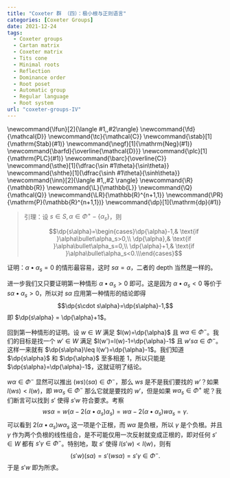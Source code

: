 ```yaml
---
title: "Coxeter 群 （四）：极小根与正则语言"
categories: [Coxeter Groups]
date: 2021-12-24
tags:
  - Coxeter groups
  - Cartan matrix
  - Coxeter matrix
  - Tits cone
  - Minimal roots
  - Reflection
  - Dominance order
  - Root poset
  - Automatic group
  - Regular language
  - Root system
url: "coxeter-groups-IV"
---
```

\newcommand{\lfun}[2]{\langle #1,\,#2\rangle}
\newcommand{\fd}{\mathcal{D}}
\newcommand{\tc}{\mathcal{C}}
\newcommand{\stab}[1]{\mathrm{Stab}(#1)}
\newcommand{\negf}[1]{\mathrm{Neg}(#1)}
\newcommand{\barfd}{\overline{\mathcal{D}}}
\newcommand{\plc}[1]{\mathrm{PLC}(#1)}
\newcommand{\barc}{\overline{C}}
\newcommand{\sthe}[1]{\dfrac{\sin #1\theta}{\sin\theta}}
\newcommand{\shthe}[1]{\dfrac{\sinh #1\theta}{\sinh\theta}}
\newcommand{\inn}[2]{\langle #1,\,#2 \rangle}
\newcommand{\R}{\mathbb{R}}
\newcommand{\L}{\mathbb{L}}
\newcommand{\Q}{\mathcal{Q}}
\newcommand{\LR}{\mathbb{R}^{n+1,1}}
\newcommand{\PR}{\mathrm{P}(\mathbb{R}^{n+1,1})}
\newcommand{\dp}[1]{\mathrm{dp}(#1)}


> 引理：设 $s\in S,\,\alpha\in\Phi^+-\{\alpha_s\}$，则
>
> $$\dp{s\alpha}=\begin{cases}\dp{\alpha}-1,& \text{if }\alpha\bullet\alpha_s>0,\\
\dp{\alpha},& \text{if }\alpha\bullet\alpha_s=0,\\
\dp{\alpha}+1,& \text{if }\alpha\bullet\alpha_s<0.\\\end{cases}$$

证明：$\alpha\bullet\alpha_s=0$ 的情形最容易，这时 $s\alpha=\alpha$，二者的 depth 当然是一样的。

进一步我们又只要证明第一种情形 $\alpha\bullet\alpha_s>0$ 即可。这是因为 $\alpha\bullet\alpha_s<0$ 等价于 $s\alpha\bullet\alpha_s>0$，所以对 $s\alpha$ 应用第一种情形的结论即得
$$\dp{s\cdot s\alpha}=\dp{s\alpha}-1,$$
即 $\dp{s\alpha} = \dp{\alpha}+1$。

回到第一种情形的证明。设 $w\in W$ 满足 $l(w)=\dp{\alpha}$ 且 $w\alpha\in\Phi^-$。我们的目标是找一个 $w'\in W$ 满足 $l(w')=l(w)-1=\dp{\alpha}-1$ 且 $w's\alpha\in\Phi^-$。这样一来就有 $\dp{s\alpha}\leq l(w')=\dp{\alpha}-1$。我们知道 $\dp{s\alpha}$ 和 $\dp{\alpha}$ 至多相差 1，所以只能是 $\dp{s\alpha}=\dp{\alpha}-1$，这就证明了结论。

$w\alpha\in\Phi^-$ 显然可以推出 $(ws)(s\alpha)\in\Phi^-$，那么 $ws$ 是不是我们要找的 $w'$？如果 $l(ws)<l(w)$，即 $w\alpha_s\in\Phi^-$ 那么它就是要找的 $w'$，但是如果 $w\alpha_s\in\Phi^+$ 呢？我们断言可以找到 $s'$ 使得 $s'w$ 符合要求。考察
$$ws\alpha=w(\alpha-2(\alpha\bullet\alpha_s)\alpha_s)=w\alpha-2(\alpha\bullet\alpha_s)w\alpha_s=\gamma.$$
可以看到 $2(\alpha\bullet\alpha_s)w\alpha_s$ 这一项是个正根，而 $w\alpha$ 是负根，所以 $\gamma$ 是个负根。并且 $\gamma$ 作为两个负根的线性组合，是不可能仅用一次反射就变成正根的，即对任何 $s'\in W$ 都有 $s'\gamma\in\Phi^-$。特别地，取 $s'$ 使得 $l(s'w)<l(w)$，则有
$$(s'w)(s\alpha)=s'(ws\alpha)=s'\gamma\in\Phi^-.$$
于是 $s'w$ 即为所求。